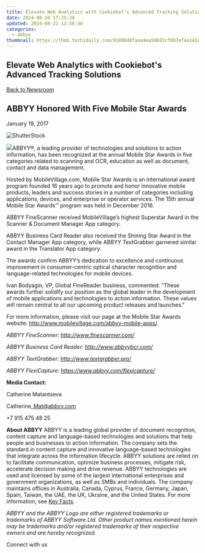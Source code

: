 ```yaml
---
title: Elevate Web Analytics with Cookiebot's Advanced Tracking Solutions
date: 2024-08-20 17:25:29
updated: 2024-08-22 12:56:40
categories:
  - abbyy
thumbnail: https://thmb.techidaily.com/91890d8faaa4ea50693cf087efaa142eb641e1cff9ced9796756021407f6ea21.jpg
---
```


## Elevate Web Analytics with Cookiebot's Advanced Tracking Solutions

[Back to Newsroom](https://tools.techidaily.com/abbyy/products/)

## ABBYY Honored With Five Mobile Star Awards

January 19, 2017

![ShutterStock](https://content.abbyy.com/-/media/project/abbyy/abbyy/branchtemplates/shutterstock_1272462163_1296-x-729.jpg?h=729&iar=0&w=1296)

![](https://static1.abbyy.com/abbyycommedia/13957/2016-mobile-star-awards-superstar.png?width=149&height=148)ABBYY®, a leading provider of technologies and solutions to action information, has been recognized at the annual Mobile Star Awards in five categories related to scanning and OCR, education as well as document, contact and data management.

Hosted by MobileVillage.com, Mobile Star Awards is an international award program founded 16 years ago to promote and honor innovative mobile products, leaders and success stories in a number of categories including applications, devices, and enterprise or operator services. The 15th annual Mobile Star Awards™ program was held in December 2016\. 

ABBYY FineScanner received MobileVillage’s highest Superstar Award in the Scanner & Document Manager App category.

ABBYY Business Card Reader also received the Shining Star Award in the Contact Manager App category, while ABBYY TextGrabber garnered similar award in the Translator App category.

The awards confirm ABBYY’s dedication to excellence and continuous improvement in consumer-centric optical character recognition and language-related technologies for mobile devices.

Ivan Bodyagin, VP, Global FineReader business, commented: "These awards further solidify our position as the global leader in the development of mobile applications and technologies to action information. These values will remain central to all our upcoming product releases and launches."

For more information, please visit our page at the Mobile Star Awards website: <http://www.mobilevillage.com/abbyy-mobile-apps/>.

_ABBYY FineScanner: <http://www.finescanner.com/>_

_ABBYY Business Card Reader: <http://www.abbyybcr.com/>_

_ABBYY TextGrabber: <http://www.textgrabber.pro/>_

_ABBYY FlexiCapture: <https://www.abbyy.com/flexicapture/>_

**Media Contact:**

Catherine Matantseva

Catherine\_Mat@abbyy.com

+7 915 475 48 25

**About ABBYY** 
ABBYY is a leading global provider of document recognition, content capture and language-based technologies and solutions that help people and businesses to action information. The company sets the standard in content capture and innovative language-based technologies that integrate across the information lifecycle. ABBYY solutions are relied on to facilitate communication, optimize business processes, mitigate risk, accelerate decision making and drive revenue. ABBYY technologies are used and licensed by some of the largest international enterprises and government organizations, as well as SMBs and individuals. The company maintains offices in Australia, Canada, Cyprus, France, Germany, Japan, Spain, Taiwan, the UAE, the UK, Ukraine, and the United States. For more information, see [Key Facts](https://tools.techidaily.com/abbyy/products/).

_ABBYY and the ABBYY Logo are either registered trademarks or trademarks of ABBYY Software Ltd. Other product names mentioned herein may be trademarks and/or registered trademarks of their respective owners and are hereby recognized._

Connect with us

<ins class="adsbygoogle"
     style="display:block"
     data-ad-format="autorelaxed"
     data-ad-client="ca-pub-7571918770474297"
     data-ad-slot="1223367746"></ins>



<ins class="adsbygoogle"
     style="display:block"
     data-ad-client="ca-pub-7571918770474297"
     data-ad-slot="8358498916"
     data-ad-format="auto"
     data-full-width-responsive="true"></ins>
